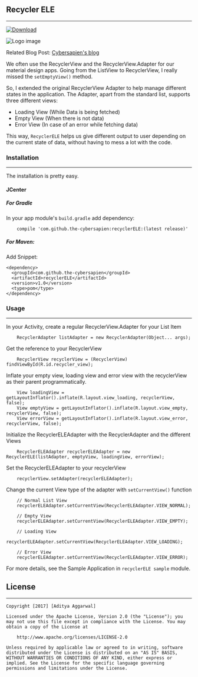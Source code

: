 ## Recycler ELE
-------------------------------------------

[ ![Download](https://api.bintray.com/packages/the-cybersapien/android-RecyclerELE/recycler-ele/images/download.svg) ](https://bintray.com/the-cybersapien/android-RecyclerELE/recycler-ele/_latestVersion)

![Logo image](pics/Recycler-ELE2.png)

Related Blog Post: [Cybersapien's blog](http://blog.cybersapien.xyz/android/libraries/recycler-ele-recyclerview/)

We often use the RecyclerView and the RecyclerView.Adapter for our material design apps. Going from the ListView to RecyclerView, I really missed the `setEmptyView()` method.

So, I extended the original RecyclerView Adapter to help manage different states in the application.
The Adapter, apart from the standard list, supports three different views:
* Loading View (While Data is being fetched)
* Empty View (When there is not data)
* Error View (In case of an error while fetching data)

This way, `RecyclerELE` helps us give different output to user depending on the current state of data, without having to mess a lot with the code.


### Installation

------------------------------------------

The installation is pretty easy.

#### JCenter

##### For Gradle
In your app module's `build.gradle` add dependency:
```
    compile 'com.github.the-cybersapien:recyclerELE:(latest release)'
```

##### For Maven:

Add Snippet:
```
<dependency>
  <groupId>com.github.the-cybersapien</groupId>
  <artifactId>recyclerELE</artifactId>
  <version>v1.0</version>
  <type>pom</type>
</dependency>
```


### Usage
------------------------------------

In your Activity, create a regular RecyclerView.Adapter for your List Item
```
    RecyclerAdapter listAdapter = new RecyclerAdapter(Object... args);
```

Get the reference to your RecyclerView 
```
    RecyclerView recyclerView = (RecyclerView) findViewById(R.id.recycler_view);
```

Inflate your empty view, loading view and error view with the recyclerView as their parent programmatically. 
```
    View loadingView = getLayoutInflator().inflate(R.layout.view_loading, recyclerView, false);
    View emptyView = getLayoutInflator().inflate(R.layout.view_empty, recyclerView, false);
    View errorView = getLayoutInflator().inflate(R.layout.view_error, recyclerView, false);
```

Initialize the RecyclerELEAdapter with the RecyclerAdapter and the different Views
```
    RecyclerELEAdapter recyclerELEAdapter = new RecyclerELE(listAdapter, emptyView, loadingView, errorView);
```

Set the RecyclerELEAdapter to your recyclerView
```
    recyclerView.setAdapter(recyclerELEAdapter);
```

Change the current View type of the adapter with `setCurrentView()` function
```
    // Normal List View
    recyclerELEAdapter.setCurrentView(RecyclerELEAdapter.VIEW_NORMAL);
    
    // Empty View
    recyclerELEAdapter.setCurrentView(RecyclerELEAdapter.VIEW_EMPTY);
    
    // Loading View
    recyclerELEAdapter.setCurrentView(RecyclerELEAdapter.VIEW_LOADING);
    
    // Error View
    recyclerELEAdapter.setCurrentView(RecyclerELEAdapter.VIEW_ERROR);
```

For more details, see the Sample Application in `recyclerELE sample` module.

## License
----------------------------------

```
Copyright [2017] [Aditya Aggarwal]

Licensed under the Apache License, Version 2.0 (the "License"); you may not use this file except in compliance with the License. You may obtain a copy of the License at

    http://www.apache.org/licenses/LICENSE-2.0

Unless required by applicable law or agreed to in writing, software distributed under the License is distributed on an "AS IS" BASIS, WITHOUT WARRANTIES OR CONDITIONS OF ANY KIND, either express or implied. See the License for the specific language governing permissions and limitations under the License.

```
